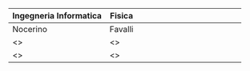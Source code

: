 |  Ingegneria Informatica | Fisica  |   |   |   |   |   |   |   |   |   |   |   |   |   |
|---|---|---|---|---|---|---|---|---|---|---|---|---|---|---|
| Nocerino  |  Favalli |   |   |   |   |   |   |   |   |   |   |   |   |   |
| <>  |  <> |   |   |   |   |   |   |   |   |   |   |   |   |   |
| <>  |  <> |   |   |   |   |   |   |   |   |   |   |   |   |   |
